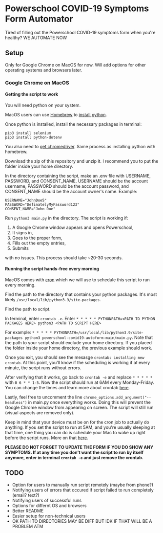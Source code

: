 # Powerschool COVID-19 Symptoms Form Automator 

Tired of filling out the Powerschool COVID-19 symptoms form when you're healthy? WE AUTOMATE NOW

## Setup 

Only for Google Chrome on MacOS for now. Will add options for other operating systems and browsers later. 

### Google Chrome on MacOS 

#### Getting the script to work 
You will need python on your system. 

MacOS users can use [Homebrew](https://brew.sh/) to [install python](https://formulae.brew.sh/formula/python@3.9).

Once python is installed, install the necessary packages in terminal: 

```
pip3 install selenium 
pip3 install python-dotenv
```

You also need to [get chromedriver](https://formulae.brew.sh/cask/chromedriver). Same process as installing python with homebrew. 

Download the zip of this repository and unzip it. I recommend you to put the folder inside your home directory. 

In the directory containing the script, make an .env file with USERNAME, PASSWORD, and CONSENT_NAME. USERNAME should be the account username, PASSWORD should be the account password, and CONSENT_NAME should be the account owner's name. Example: 

```
USERNAME="JohnDoe5"
PASSWORD="DefinatelyMyPassword123"
CONSENT_NAME="John Doe"
```

Run ```python3 main.py``` in the directory. The script is working if: 

1. A Google Chrome window appears and opens Powerschool, 
2. It signs in, 
3. Goes to the proper form, 
4. Fills out the empty entries, 
5. Submits

with no issues. This process should take ~20-30 seconds.

#### Running the script hands-free every morning 

MacOS comes with [cron](https://en.wikipedia.org/wiki/Cron) which we will use to schedule this script to run every morning. 

Find the path to the directory that contains your python packages. It's most likely ```/usr/local/lib/python3.9/site-packages```. 

Find the path to script. 

In terminal, enter ```crontab -e```. Enter ```* * * * * PYTHONPATH=<PATH TO PYTHON PACKAGES HERE> python3 <PATH TO SCRIPT HERE>``` 

For example: ```* * * * * PYTHONPATH=/usr/local/lib/python3.9/site-packages python3 powerschool-covid19-autoform-main/main.py```. Note that the path to your script should exclude your home directory. If you placed the folder inside your home directory, the previous example should work. 

Once you exit, you should see the mesasge ```crontab: installing new crontab```. At this point, you'll know if the scheduling is working if at every minute, the script runs without errors. 

After verifying that it works, go back to ```crontab -e``` and replace ```* * * * *``` with ```0 6 * * 1-5```. Now the script should run at 6AM every Monday-Friday. You can change the times and learn more about crontab [here](https://crontab.guru/). 

Lastly, feel free to uncomment the line ```chrome_options.add_argument("--headless")``` in main.py once everything works. Doing this will prevent the Google Chrome window from appearing on screen. The script will still run (visual aspects are removed only). 

Keep in mind that your device must be on for the cron job to actually do anything. If you set the script to run at 5AM, and you're usually sleeping at that time, one thing you can do is schedule your Mac to wake up right before the script runs. More on that [here](https://support.apple.com/en-za/guide/mac-help/mchlp2266/mac). 

**PLEASE DO NOT FORGET TO UPDATE THE FORM IF YOU DO SHOW ANY SYMPTOMS. If at any time you don't want the script to run by itself anymore, enter in terminal ```crontab -e``` and just remove the crontab.**

## TODO 
- Option for users to manually run script remotely (maybe from phone?) 
- Notifying users of errors that occured if script failed to run completely (email? text?) 
- Notifying users of successful runs 
- Options for differnt OS and browsers 
- Better README 
- Easier setup for non-technical users
- OK PATH TO DIRECTORIES MAY BE DIFF BUT IDK IF THAT WILL BE A PROBLEM ATM 

